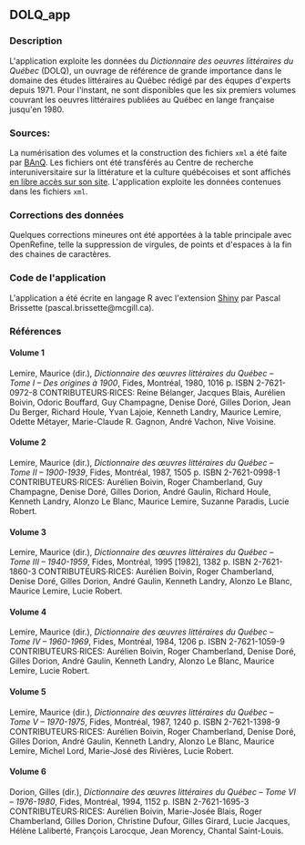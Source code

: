## DOLQ_app

### Description
L'application exploite les données du <em>Dictionnaire des oeuvres littéraires du Québec</em> (DOLQ), un ouvrage de référence de grande importance dans le domaine des études littéraires au Québec rédigé par des équpes d'experts depuis 1971. Pour l'instant, ne sont disponibles que les six premiers volumes couvrant les oeuvres littéraires publiées au Québec en lange française jusqu'en 1980. 

### Sources:
La numérisation des volumes et la construction des fichiers `xml` a été faite par [BAnQ](https://www.banq.qc.ca/accueil/). Les fichiers ont été transférés au Centre de recherche interuniversitaire sur la littérature et la culture québécoises et sont affichés [en libre accès sur son site](https://crilcq.org/publications/publications-numeriques/). L'application exploite les données contenues dans les fichiers `xml`.

### Corrections des données
Quelques corrections mineures ont été apportées à la table principale avec OpenRefine, telle la suppression de virgules, de points et d'espaces à la fin des chaines de caractères.

### Code de l'application
L'application a été écrite en langage R avec l'extension [Shiny](https://cran.r-project.org/web/packages/shiny/index.html) par Pascal Brissette (pascal.brissette\@mcgill.ca).



### Références

#### Volume 1
Lemire, Maurice (dir.), <em>Dictionnaire des œuvres littéraires du Québec – Tome I – Des origines à 1900</em>, Fides, Montréal, 1980, 1016 p. ISBN 2-7621-0972-8 CONTRIBUTEURS·RICES: Reine Bélanger, Jacques Blais, Aurélien Boivin, Odoric Bouffard, Guy Champagne, Denise Doré, Gilles Dorion, Jean Du Berger, Richard Houle, Yvan Lajoie, Kenneth Landry, Maurice Lemire, Odette Métayer, Marie-Claude R. Gagnon, André Vachon, Nive Voisine.


#### Volume 2
Lemire, Maurice (dir.), <em>Dictionnaire des œuvres littéraires du Québec – Tome II – 1900-1939</em>, Fides, Montréal, 1987, 1505 p. ISBN 2-7621-0998-1 CONTRIBUTEURS·RICES: Aurélien Boivin, Roger Chamberland, Guy Champagne, Denise Doré, Gilles Dorion, André Gaulin, Richard Houle, Kenneth Landry, Alonzo Le Blanc, Maurice Lemire, Suzanne Paradis, Lucie Robert.


#### Volume 3
Lemire, Maurice (dir.), <em>Dictionnaire des œuvres littéraires du Québec – Tome III – 1940-1959</em>, Fides, Montréal, 1995 [1982], 1382 p. ISBN 2-7621-1860-3 CONTRIBUTEURS·RICES: Aurélien Boivin, Roger Chamberland, Denise Doré, Gilles Dorion, André Gaulin, Kenneth Landry, Alonzo Le Blanc, Maurice Lemire, Lucie Robert.


#### Volume 4
Lemire, Maurice (dir.), <em>Dictionnaire des œuvres littéraires du Québec – Tome IV – 1960-1969</em>, Fides, Montréal, 1984, 1206 p. ISBN 2-7621-1059-9 CONTRIBUTEURS·RICES: Aurélien Boivin, Roger Chamberland, Denise Doré, Gilles Dorion, André Gaulin, Kenneth Landry, Alonzo Le Blanc, Maurice Lemire, Lucie Robert.


#### Volume 5
Lemire, Maurice (dir.), <em>Dictionnaire des œuvres littéraires du Québec – Tome V – 1970-1975</em>, Fides, Montréal, 1987, 1240 p. ISBN 2-7621-1398-9 CONTRIBUTEURS·RICES: Aurélien Boivin, Roger Chamberland, Denise Doré, Gilles Dorion, André Gaulin, Kenneth Landry, Alonzo Le Blanc, Maurice Lemire, Michel Lord, Marie-José des Rivières, Lucie Robert.


#### Volume 6
Dorion, Gilles (dir.), <em>Dictionnaire des œuvres littéraires du Québec – Tome VI – 1976-1980</em>, Fides, Montréal, 1994, 1152 p. ISBN 2-7621-1695-3 CONTRIBUTEURS·RICES: Aurélien Boivin, Marie-Josée Blais, Roger Chamberland, Gilles Dorion, Christine Dufour, Gilles Girard, Lucie Jacques, Hélène Laliberté, François Larocque, Jean Morency, Chantal Saint-Louis.

